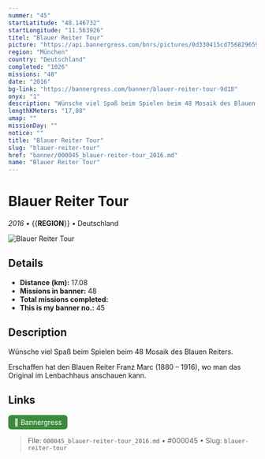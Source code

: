 ```yaml
---
nummer: "45"
startLatitude: "48.146732"
startLongitude: "11.563926"
titel: "Blauer Reiter Tour"
picture: "https://api.bannergress.com/bnrs/pictures/0d330415cd7568296591257b578f2bff"
region: "München"
country: "Deutschland"
completed: "1026"
missions: "48"
date: "2016"
bg-link: "https://bannergress.com/banner/blauer-reiter-tour-9d18"
onyx: "1"
description: "Wünsche viel Spaß beim Spielen beim 48 Mosaik des Blauen Reiters. \n\nErschaffen hat den Blauen Reiter Franz Marc (1880 – 1916), wo man das Original im Lenbachhaus anschauen kann."
lengthKMeters: "17,08"
umap: ""
missionDay: ""
notice: ""
title: "Blauer Reiter Tour"
slug: "blauer-reiter-tour"
href: "banner/000045_blauer-reiter-tour_2016.md"
name: "Blauer Reiter Tour"
---
```

# Blauer Reiter Tour

*2016* • {{__REGION__}} • Deutschland

![Blauer Reiter Tour](https://api.bannergress.com/bnrs/pictures/0d330415cd7568296591257b578f2bff)



## Details
- **Distance (km):** 17.08
- **Missions in banner:** 48
- **Total missions completed:** 
- **This is my banner no.:** 45



## Description
Wünsche viel Spaß beim Spielen beim 48 Mosaik des Blauen Reiters. 

Erschaffen hat den Blauen Reiter Franz Marc (1880 – 1916), wo man das Original im Lenbachhaus anschauen kann.



## Links
<a href="https://bannergress.com/banner/blauer-reiter-tour-9d18" target="_blank" style="display:inline-block;margin-right:8px;padding:6px 12px;background:#3c8b3c;color:#fff;text-decoration:none;border-radius:6px;">🔗 Bannergress</a>



> File: `000045_blauer-reiter-tour_2016.md` • #000045 • Slug: `blauer-reiter-tour`
